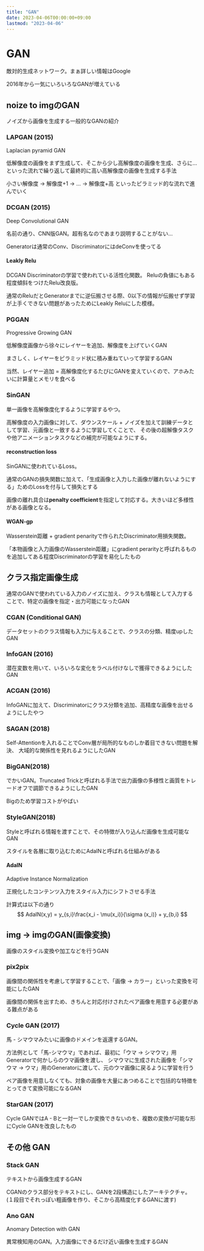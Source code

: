 ```yaml
---
title: "GAN"
date: 2023-04-06T00:00:00+09:00
lastmod: "2023-04-06"
---
```

# GAN

敵対的生成ネットワーク。まぁ詳しい情報はGoogle

2016年から一気にいろいろなGANが増えている

## noize to imgのGAN

ノイズから画像を生成する一般的なGANの紹介

### LAPGAN (2015)

Laplacian pyramid GAN

低解像度の画像をまず生成して、そこから少し高解像度の画像を生成、さらに...といった流れで繰り返して最終的に高い高解像度の画像を生成する手法

小さい解像度 -> 解像度+1 -> ... -> 解像度+高 といったピラミッド的な流れで進んでいく

### DCGAN (2015)

Deep Convolutional GAN

名前の通り、CNN版GAN。超有名なのであまり説明することがない...

Generatorは通常のConv、DiscriminatorにはdeConvを使ってる

#### Leakly Relu

DCGAN Discriminatorの学習で使われている活性化関数。
Reluの負値にもある程度傾斜をつけたRelu改良版。

通常のReluだとGeneratorまでに逆伝搬させる際、0以下の情報が伝搬せず学習が上手くできない問題があったためにLeakly Reluにした模様。

### PGGAN

Progressive Growing GAN

低解像度画像から徐々にレイヤーを追加、解像度を上げていくGAN

まさしく、レイヤーをピラミッド状に積み重ねていって学習するGAN

当然、レイヤー追加 = 高解像度化するたびにGANを変えていくので、アホみたいに計算量とメモリを食べる

### SinGAN

単一画像を高解像度化するように学習するやつ。

高解像度の入力画像に対して、ダウンスケール + ノイズを加えて訓練データとして学習、元画像と一致するように学習してくことで、
その後の超解像タスクや他アニメーションタスクなどの補完が可能なようにする。

#### reconstruction loss

SinGANに使われているLoss。

通常のGANの損失関数に加えて、「生成画像と入力した画像が離れないようにする」ためのLossを付与して損失とする

画像の離れ具合は**penalty coefficient**を指定して対応する。大きいほど多様性がある画像となる。

#### WGAN-gp

Wasserstein距離 + gradient penarityで作られたDiscriminator用損失関数。

「本物画像と入力画像のWasserstein距離」にgradient perarityと呼ばれるものを追加してある程度Discriminatorの学習を易化したもの


## クラス指定画像生成

通常のGANで使われている入力のノイズに加え、クラスも情報として入力することで、特定の画像を指定・出力可能になったGAN

### CGAN (Conditional GAN)

データセットのクラス情報も入力に与えることで、クラスの分類、精度upしたGAN

### InfoGAN (2016)

潜在変数を用いて、いろいろな変化をラベル付けなしで獲得できるようにしたGAN


### ACGAN (2016)

InfoGANに加えて、Discriminatorにクラス分類を追加、高精度な画像を出せるようにしたやつ

### SAGAN (2018)

Self-Attentionを入れることでConv層が局所的なものしか着目できない問題を解決、
大域的な関係性を見れるようにしたGAN

### BigGAN(2018)

でかいGAN。Truncated Trickと呼ばれる手法で出力画像の多様性と画質をトレードオフで調節できるようにしたGAN

Bigのため学習コストがやばい

### StyleGAN(2018)

Styleと呼ばれる情報を渡すことで、その特徴が入り込んだ画像を生成可能なGAN

スタイルを各層に取り込むためにAdaINと呼ばれる仕組みがある

#### AdaIN

Adaptive Instance Normalization

正規化したコンテンツ入力をスタイル入力にシフトさせる手法

計算式は以下の通り
$$
AdaIN(x,y) = y_{s,i}\frac{x_i - \mu(x_i)}{\sigma (x_i)} + y_{b,i}
$$

## img -> imgのGAN(画像変換)

画像のスタイル変換や加工などを行うGAN

### pix2pix

画像間の関係性を考慮して学習することで、「画像 -> カラー」といった変換を可能にしたGAN

画像間の関係を出すため、きちんと対応付けされたペア画像を用意する必要がある難点がある

### Cycle GAN (2017)

馬 - シマウマみたいに画像のドメインを返還するGAN。

方法例として「馬-シマウマ」であれば、最初に「ウマ -> シマウマ」用Generatorで何かしらのウマ画像を渡し、
シマウマに生成された画像を「シマウマ -> ウマ」用のGeneratorに渡して、元のウマ画像に戻るように学習を行う

ペア画像を用意しなくても、対象の画像を大量にあつめることで包括的な特徴をとってきて変換可能になるGAN
### StarGAN (2017)

Cycle GANではA - Bと一対一でしか変換できないのを、複数の変換が可能な形にCycle GANを改良したもの

## その他 GAN

### Stack GAN

テキストから画像生成するGAN

CGANのクラス部分をテキストにし、GANを2段構造にしたアーキテクチャ。
(１段目でそれっぽい粗画像を作り、そこから高精度化するGANに渡す)

### Ano GAN

Anomary Detection with GAN

異常検知用のGAN。入力画像にできるだけ近い画像を生成するGAN
